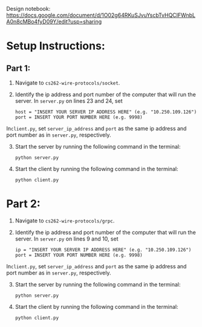 Design notebook: https://docs.google.com/document/d/1O02g64RKuSJvuYscbTvHQCIFWnbLA0n8cMBo4fyD09Y/edit?usp=sharing

# Setup Instructions:

## Part 1:

1. Navigate to `cs262-wire-protocols/socket`.

2. Identify the ip address and port number of the computer that will run the server. In `server.py` on lines 23 and 24, set

	``` 
	host = "INSERT YOUR SERVER IP ADDRESS HERE" (e.g. "10.250.109.126")
	port = INSERT YOUR PORT NUMBER HERE (e.g. 9998)
	``` 

In`client.py`, set `server_ip_address` and `port` as the same ip address and port number as in `server.py`, respectively. 


3. Start the server by running the following command in the terminal:

	``` python server.py ```

4. Start the client by running the following command in the terminal:

	``` python client.py ```


# Part 2:

1. Navigate to `cs262-wire-protocols/grpc`.

2. Identify the ip address and port number of the computer that will run the server. In `server.py` on lines 9 and 10, set

	``` 
	ip = "INSERT YOUR SERVER IP ADDRESS HERE" (e.g. "10.250.109.126")
	port = INSERT YOUR PORT NUMBER HERE (e.g. 9998)
	``` 

In`client.py`, set `server_ip_address` and `port` as the same ip address and port number as in `server.py`, respectively. 


3. Start the server by running the following command in the terminal:

	``` python server.py ```

4. Start the client by running the following command in the terminal:

	``` python client.py ```